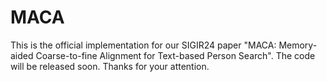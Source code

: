 # MACA
This is the official implementation for our SIGIR24 paper "MACA: Memory-aided Coarse-to-fine Alignment for Text-based Person Search". The code will be released soon. Thanks for your attention.
